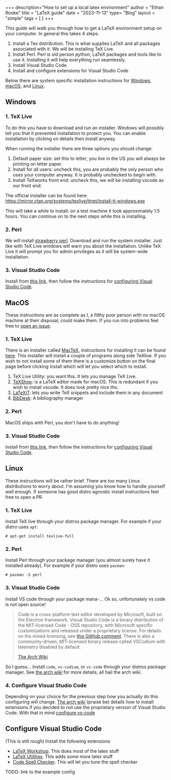 +++
description="How to set up a local latex environment"
author = "Ethan Rooke"
title = "LaTeX guide"
date = "2023-11-13"
type= "Blog"
layout = "simple"
tags = [
]
+++

This guide will walk you through how to get a LaTeX environment setup on your
computer. In general this takes 4 steps.

1. Install a Tex distribution. This is what supplies LaTeX and all packages
   associated with it. We will be installing TeX Live.
2. Install Perl. Perl is old person python, LaTeX packages and tools like to
   use it. Installing it will help everything run seamlessly.
3. Install Visual Studio Code
4. Install and configure extensions for Visual Studio Code

Below there are system specific installation instructions for [Windows](#windows),
[macOS](#macos), and [Linux](#linux).


## Windows

### 1. TeX Live

To do this you have to download and run an installer. Windows will possibly
tell you that it prevented installation to protect you. You can enable
installation by clicking on details then install anyway.

When running the installer there are three options you should change:

1. Default paper size: set this to letter, you live in the US you will always
   be printing on letter paper.
2. Install for all users: uncheck this, you are probably the only person who
   uses your computer anyway. It is probably unchecked to begin with.
3. Install TeXworks front end: uncheck this, we will be installing vscode
   as our front end.

The official installer can be found here: https://mirror.ctan.org/systems/texlive/tlnet/install-tl-windows.exe

This will take a while to install: on a test machine it took approximately 1.5
hours. You can continue on to the next steps while this is installing.

### 2. Perl

We will install [strawberry perl](https://strawberryperl.com/). Download and
run the system installer. Just like with TeX Live windows will warn you about
the installation. Unlike TeX Live it will prompt you for admin privileges as it
will be system-wide installation.

### 3. Visual Studio Code

Install from [this link](https://code.visualstudio.com/), then follow the
instructions for [configuring Visual Studio
Code](#configure-visual-studio-code).

## MacOS

These instructions are as complete as I, a filthy poor person with no macOS
machine at their disposal, could make them. If you run into problems feel free
to [open an issue](https://github.com/uiowa-mgb/website/issues/new).

### 1. TeX Live

There is an installer called [MacTeX](https://tug.org/mactex/), instructions
for installing it can be found [here](https://tug.org/mactex/mactex-download.html).
This installer will install a couple of programs along side TeXlive. If you
wish to not install some of them there is a customize button on the final page
before clicking install which will let you select which to install.
1. TeX Live Utility: you want this. It lets you manage TeX Live.
2. [TeXShop](https://pages.uoregon.edu/koch/texshop/index.html): is a LaTeX
   editor made for macOS. This is redundant if you wish to install vscode. It
   does look pretty nice tho.
3. [LaTeXiT](https://pierre.chachatelier.fr/latexit/): lets you write TeX
   snippets and include them in any document
4. [BibDesk](https://bibdesk.sourceforge.io/): A bibliography manager

### 2. Perl

MacOS ships with Perl, you don't have to do anything!

### 3. Visual Studio Code

Install from [this link](https://code.visualstudio.com/), then follow the
instructions for [configuring Visual Studio
Code](#configure-visual-studio-code).

## Linux

These instructions will be rather brief. There are too many Linux distributions
to worry about. I'm assuming you know how to handle yourself well enough. If
someone has good distro agnostic install instructions feel free to open a PR.

### 1. TeX Live
Install TeX live through your distros package manager. For example if your
distro uses `apt`:
```
# apt-get install texlive-full
```

### 2. Perl

Install Perl through your package manager (you almost surely have it installed
already). For example if your distro uses `pacman`:
```
# pacman -S perl
```

### 3. Visual Studio Code

Install VS code through your package mana-... Ok so, unfortunately vs code is not open source!

> Code is a cross-platform text editor developed by Microsoft, built on the
> Electron framework. Visual Studio Code is a binary distribution of the
> MIT-licensed Code - OSS repository, with Microsoft specific customizations
> and released under a proprietary license. For details on the mixed licensing,
> see [this GitHub
> comment](https://github.com/Microsoft/vscode/issues/60#issuecomment-161792005).
> There is also a community-driven, MIT-licensed binary release called VSCodium
> with telemetry disabled by default.
>
> [The Arch Wiki](https://wiki.archlinux.org/title/Visual_Studio_Code)

So I guess... Install `code`, `vs-codium`, or `vs-code` through your distros
package manager. See [the arch
wiki](https://wiki.archlinux.org/title/Visual_Studio_Code) for more details,
all hail the arch wiki.

### 4. Configure Visual Studio Code

Depending on your choice for the previous step how you actually do this
configuring will change. [The arch
wiki](https://wiki.archlinux.org/title/Visual_Studio_Code#Extensions_support)
(praise be) details how to install extensions if you decided to not use the
proprietary version of Visual Studio Code. With that in mind [configure vs-code](#configure-visual-studio-code)


## Configure Visual Studio Code

(This is still rough)
Install the following extensions

- [LaTeX Workshop](https://marketplace.visualstudio.com/items?itemName=James-Yu.latex-workshop). This does most of the latex stuff
- [LaTeX Utilities](https://marketplace.visualstudio.com/items?itemName=tecosaur.latex-utilities). This adds some more latex stuff
- [Code Spell Checker](https://marketplace.visualstudio.com/items?itemName=streetsidesoftware.code-spell-checker). This will let you tune the spell checker

TODO: link to the example config
